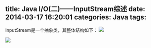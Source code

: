 title: Java I/O(二)——InputStream综述
date: 2014-03-17 16:20:01
categories: Java
tags:
---
InputStream是一个抽象类，其整体结构如下：
![](/2014/03/17/Java-IO-2/java.io_.InputStream.gif)
<!-- more -->
![](/2014/03/17/Java-IO-2/2014-08-01_162201.png)